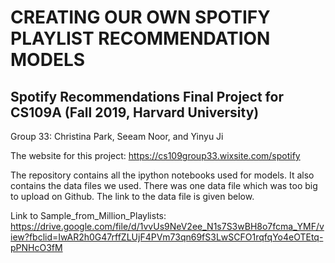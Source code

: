 # CREATING OUR OWN SPOTIFY PLAYLIST RECOMMENDATION MODELS

## Spotify Recommendations Final Project for CS109A (Fall 2019, Harvard University)

Group 33: Christina Park, Seeam Noor, and Yinyu Ji

The website for this project: https://cs109group33.wixsite.com/spotify

The repository contains all the ipython notebooks used for models. It also contains the data files we used. There was one data file which was too big to upload on Github. The link to the data file is given below.

Link to Sample_from_Million_Playlists: https://drive.google.com/file/d/1vvUs9NeV2ee_N1s7S3wBH8o7fcma_YMF/view?fbclid=IwAR2h0G47rffZLUjF4PVm73qn69fS3LwSCFO1rqfqYo4eOTEtq-pPNHcO3fM
